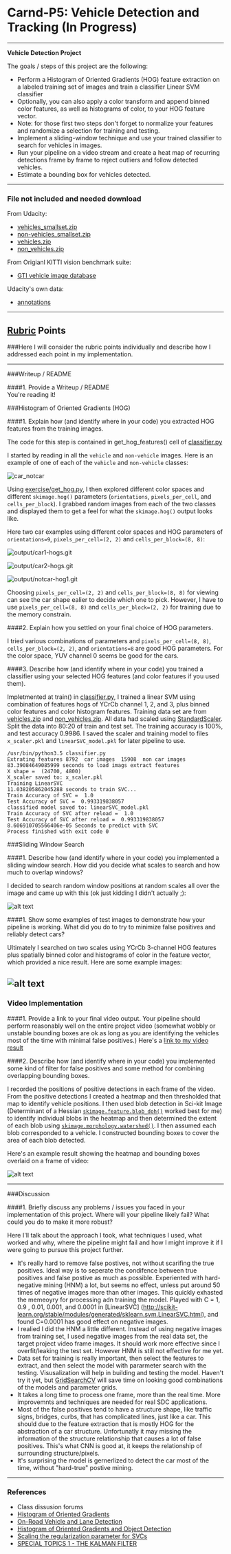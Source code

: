 # Carnd-P5: Vehicle Detection and Tracking (In Progress)

---

**Vehicle Detection Project**

The goals / steps of this project are the following:

* Perform a Histogram of Oriented Gradients (HOG) feature extraction on a labeled training set of images and train a classifier Linear SVM classifier
* Optionally, you can also apply a color transform and append binned color features, as well as histograms of color, to your HOG feature vector. 
* Note: for those first two steps don't forget to normalize your features and randomize a selection for training and testing.
* Implement a sliding-window technique and use your trained classifier to search for vehicles in images.
* Run your pipeline on a video stream and create a heat map of recurring detections frame by frame to reject outliers and follow detected vehicles.
* Estimate a bounding box for vehicles detected.

[//]: # (Image References)
[image1]: ./examples/car_not_car.png
[image2]: ./examples/HOG_example.jpg
[image3]: ./examples/sliding_windows.jpg
[image4]: ./examples/sliding_window.jpg
[image5]: ./examples/img50.jpg
[image6]: ./examples/example_output.jpg
[video1]: ./project_video.mp4

---
### File not included and needed download
From Udacity: 
 * [vehicles_smallset.zip](https://s3.amazonaws.com/udacity-sdc/Vehicle_Tracking/vehicles_smallset.zip)
 * [non-vehicles_smallset.zip](https://s3.amazonaws.com/udacity-sdc/Vehicle_Tracking/non-vehicles_smallset.zip)
 * [vehicles.zip](https://s3.amazonaws.com/udacity-sdc/Vehicle_Tracking/vehicles.zip)
 * [non_vehicles.zip](https://s3.amazonaws.com/udacity-sdc/Vehicle_Tracking/non-vehicles.zip)

From Origianl  KITTI vision benchmark suite:
 * [GTI vehicle image database](http://www.gti.ssr.upm.es/data/Vehicle_database.html)
 
Udacity's own data:
 * [annotations](https://github.com/udacity/self-driving-car/tree/master/annotations)

---

## [Rubric](https://review.udacity.com/#!/rubrics/513/view) Points
###Here I will consider the rubric points individually and describe how I addressed each point in my implementation.  

---
###Writeup / README

####1. Provide a Writeup / README  
You're reading it!

###Histogram of Oriented Gradients (HOG)

####1. Explain how (and identify where in your code) you extracted HOG features from the training images.

The code for this step is contained in get_hog_features() cell of [classifier.py](classifier.py)  

I started by reading in all the `vehicle` and `non-vehicle` images.  Here is an example of one of each of the `vehicle` and `non-vehicle` classes:

![car_notcar](output/car_notcar.png)

Using [exercise/get_hog.py](exercise/get_hog.py), I then explored different color spaces and different `skimage.hog()` parameters (`orientations`, `pixels_per_cell`, and `cells_per_block`).  I grabbed random images from each of the two classes and displayed them to get a feel for what the `skimage.hog()` output looks like.

Here two car examples using different color spaces and HOG parameters of `orientations=9`, `pixels_per_cell=(2, 2)` and `cells_per_block=(8, 8)`: 

![output/car1-hogs.git](output/car1-hogs.png)

![output/car2-hogs.git](output/car2-hogs.png)

![output/notcar-hog1.git](output/notcar_hog1.png)


Choosing `pixels_per_cell=(2, 2)` and `cells_per_block=(8, 8)` for viewing can see the car shape ealier to decide which one to pick. However, I have to use `pixels_per_cell=(8, 8)` and `cells_per_block=(2, 2)` for training due to the memory constrain.

####2. Explain how you settled on your final choice of HOG parameters.

I tried various combinations of parameters and `pixels_per_cell=(8, 8)`, `cells_per_block=(2, 2)`, and `orientations=8` are good HOG parameters. For the color space, YUV channel 0 seems be good for the cars.

####3. Describe how (and identify where in your code) you trained a classifier using your selected HOG features (and color features if you used them).

Impletmented at train() in [classifier.py](classifier.py), I trained a linear SVM using combination of features hogs of YCrCb channel 1, 2, and 3, plus binned color features and color histogram features. Training data set are from [vehicles.zip](https://s3.amazonaws.com/udacity-sdc/Vehicle_Tracking/vehicles.zip) and [non_vehicles.zip](https://s3.amazonaws.com/udacity-sdc/Vehicle_Tracking/non-vehicles.zip). All data had scaled using [StandardScaler](http://scikit-learn.org/stable/modules/generated/sklearn.preprocessing.StandardScaler.html). Split the data into 80:20 of train and test set. The training accuracy is 100%, and test accuracy 0.9986. I saved the scaler and training model to files `x_scaler.pkl` and `linearSVC_model.pkl` for later pipeline to use.

```
/usr/bin/python3.5 classifier.py
Extrating features 8792  car images  15908  non car images
83.39084649085999 seconds to load imags extract features
X shape =  (24700, 4800)
X_scaler saved to: x_scaler.pkl
Training LinearSVC
11.038205862045288 seconds to train SVC...
Train Accuracy of SVC =  1.0
Test Accuracy of SVC =  0.993319838057
classified model saved to: linearSVC_model.pkl
Train Accuracy of SVC after reload =  1.0
Test Accuracy of SVC after reload =  0.993319838057
8.606910705566406e-05 Seconds to predict with SVC
Process finished with exit code 0
```

###Sliding Window Search

####1. Describe how (and identify where in your code) you implemented a sliding window search.  How did you decide what scales to search and how much to overlap windows?

I decided to search random window positions at random scales all over the image and came up with this (ok just kidding I didn't actually ;):

![alt text][image3]

####1. Show some examples of test images to demonstrate how your pipeline is working.  What did you do to try to minimize false positives and reliably detect cars?

Ultimately I searched on two scales using YCrCb 3-channel HOG features plus spatially binned color and histograms of color in the feature vector, which provided a nice result.  Here are some example images:

![alt text][image4]
---

### Video Implementation

####1. Provide a link to your final video output.  Your pipeline should perform reasonably well on the entire project video (somewhat wobbly or unstable bounding boxes are ok as long as you are identifying the vehicles most of the time with minimal false positives.)
Here's a [link to my video result](./project_video.mp4)


####2. Describe how (and identify where in your code) you implemented some kind of filter for false positives and some method for combining overlapping bounding boxes.

I recorded the positions of positive detections in each frame of the video.  From the positive detections I created a heatmap and then thresholded that map to identify vehicle positions.  I then used blob detection in Sci-kit Image (Determinant of a Hessian [`skimage.feature.blob_doh()`](http://scikit-image.org/docs/dev/auto_examples/plot_blob.html) worked best for me) to identify individual blobs in the heatmap and then determined the extent of each blob using [`skimage.morphology.watershed()`](http://scikit-image.org/docs/dev/auto_examples/plot_watershed.html). I then assumed each blob corresponded to a vehicle.  I constructed bounding boxes to cover the area of each blob detected.  

Here's an example result showing the heatmap and bounding boxes overlaid on a frame of video:

![alt text][image5]

---

###Discussion

####1. Briefly discuss any problems / issues you faced in your implementation of this project.  Where will your pipeline likely fail?  What could you do to make it more robust?

Here I'll talk about the approach I took, what techniques I used, what worked and why, where the pipeline might fail and how I might improve it if I were going to pursue this project further.  

* It's really hard to remove false postives, not without scarifing the true positives. Ideal way is to seperate the condifence between true positives and false postive as much as possible. Experiented with hard-negative mining (HNM) a lot, but seems no effect, unless put around 50 times of negative images more than other images. This quickly exhasted the memeoyry for processing adn training the model. Played with C = 1, 0.9 , 0.01, 0.001, and 0.0001 in [LinearSVC]
(http://scikit-learn.org/stable/modules/generated/sklearn.svm.LinearSVC.html), and found C=0.0001 has good effect on negative images.
* I realied I did the HNM a little different. Instead of using negative images from training set, I used negative images from the real data set, the target project video frame images. It should work more effective since I overfit/leaking the test set. However HNM is still not effective for me yet. 
* Data set for training is really important, then select the features to extract, and then select the model with pararmeter search with the testing. Visusalization will help in building and testing the model. Haven't try it yet, but [GridSearchCV](http://scikit-learn.org/stable/modules/generated/sklearn.model_selection.GridSearchCV.html) will save time on looking good combinations of the models and parameter grids.
* It takes a long time to process one frame, more than the real time. More improvemnts and techniques are needed for real SDC applications.
* Most of the false positives tend to have a structure shape, like traffic signs, bridges, curbs, that has complicated lines, just like a car. This should due to the feature extraction that is mostly HOG for the abstraction of a car structure. Unfortunatly it may missing the information of the structure relationship that causes a lot of false positives. This's what CNN is good at, it keeps the relationship of surrounding structure/pixels.
* It's surprising the model is gernerlized to detect the car most of the time, without "hard-true" postive mining.

---

### References
* Class dissusion forums
* [Histogram of Oriented Gradients](http://scikit-image.org/docs/dev/auto_examples/plot_hog.html)
* [On-Road Vehicle and Lane Detection](https://web.stanford.edu/class/ee368/Project_Spring_1415/Reports/Lee_Wong_Xiao.pdf)
* [Histogram of Oriented Gradients and Object Detection](http://www.pyimagesearch.com/2014/11/10/histogram-oriented-gradients-object-detection/)
* [Scaling the regularization parameter for SVCs](http://scikit-learn.org/stable/auto_examples/svm/plot_svm_scale_c.html#sphx-glr-auto-examples-svm-plot-svm-scale-c-py)
* [SPECIAL TOPICS 1 - THE KALMAN FILTER](https://www.youtube.com/watch?v=CaCcOwJPytQ&list=PLX2gX-ftPVXU3oUFNATxGXY90AULiqnWT)
